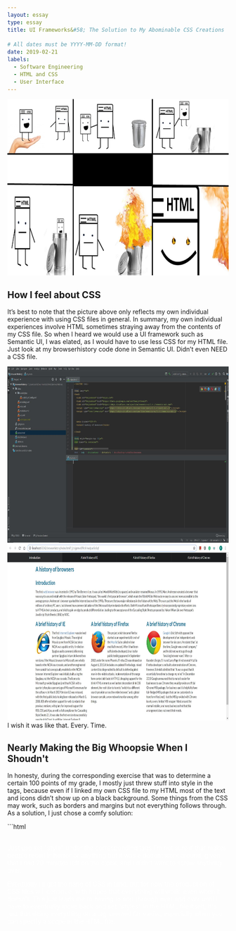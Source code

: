 ```yaml
---
layout: essay
type: essay
title: UI Frameworks&#58; The Solution to My Abominable CSS Creations

# All dates must be YYYY-MM-DD format!
date: 2019-02-21
labels:
  - Software Engineering
  - HTML and CSS
  - User Interface
---
```

<img src = "/images/Comic.jpg" style="width: 750px; height: 400px;">

<h2>How I feel about CSS</h2>
<p>
 	It’s best to note that the picture above only reflects my own individual experience with using CSS files in general. In summary, my own individual experiences involve HTML sometimes straying away from the contents of my CSS file. So when I heard we would use a UI framework such as Semantic UI, I was elated, as I would have to use less CSS for my HTML file. Just look at my browserhistory code done in Semantic UI. Didn’t even NEED a CSS file. 
</p>
<img src = "/images/Semantic Proj.JPG" style="width: 750px; height: 400px;">
<img src = "/images/Works.JPG" style="width: 750px; height: 400px;">
I wish it was like that. Every. Time.
  
<h2>Nearly Making the Big Whoopsie When I Shoudn't</h2>
<p>
  In honesty, during the corresponding exercise that was to determine a certain 100 points of my grade, I mostly just threw stuff into style in the tags, because even if I linked my own CSS file to my HTML most of the text and icons didn’t show up on a black background. Some things from the CSS may work, such as borders and margins but not everything follows through. As a solution, I just chose a comfy solution: 
  </p>
  ```html <div class=”ui item” style="color: white; etc. etc"> 
  ```
  <p>
  Just use set "style" under the corresponding tags I’m not sure if that makes people recoil in horror or anything but it was a decent work around, given that I had 20 minutes left on the clock, and I didn’t want to screw anything over.
</p>
<p>
  Eventually I’ll get the hang of CSS in time, but for now the production of CSS files will continue, with hopes that everything will work, even when it doesn't. This just leads me to having to sort through over and over until I have to eventually move back and set "styles" in the HTML file itself,  It's just that doing everything on a tag seemed far easier, especially when you can specify a scope in the HTML file.
</p>
